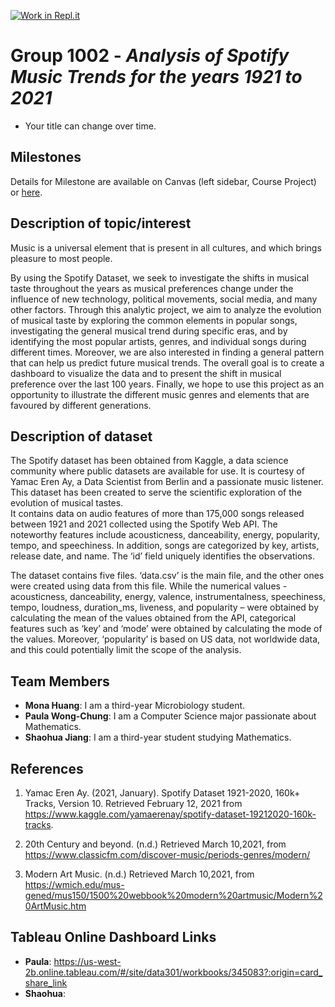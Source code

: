 [![Work in Repl.it](https://classroom.github.com/assets/work-in-replit-14baed9a392b3a25080506f3b7b6d57f295ec2978f6f33ec97e36a161684cbe9.svg)](https://classroom.github.com/online_ide?assignment_repo_id=361084&assignment_repo_type=GroupAssignmentRepo)
# Group 1002 - *Analysis of Spotify Music Trends for the years 1921 to 2021*

- Your title can change over time.

## Milestones

Details for Milestone are available on Canvas (left sidebar, Course Project) or [here](https://firas.moosvi.com/courses/data301/project/milestone01.html).

## Description of topic/interest 

Music is a universal element that is present in all cultures, and which brings pleasure to most people. 

By using the Spotify Dataset, we seek to investigate the shifts in musical taste throughout the years as musical preferences change under the influence of new technology, political movements, social media, and many other factors. Through this analytic project, we aim to analyze the evolution of musical taste by exploring the common elements in popular songs, investigating the general musical trend during specific eras, and by identifying the most popular artists, genres, and individual songs during different times. Moreover, we are also interested in finding a general pattern that can help us predict future musical trends. The overall goal is to create a dashboard to visualize the data and to present the shift in musical preference over the last 100 years. Finally, we hope to use this project as an opportunity to illustrate the different music genres and elements that are favoured by different generations.

## Description of dataset

The Spotify dataset has been obtained from Kaggle, a data science community where public datasets are available for use. It is courtesy of Yamac Eren Ay, a Data Scientist from Berlin and a passionate music listener. This dataset has been created to serve the scientific exploration of the evolution of musical tastes.  
It contains data on audio features of more than 175,000 songs released  between 1921 and 2021 collected using the Spotify Web API. The noteworthy features include acousticness, danceability, energy, popularity, tempo, and speechiness. In addition, songs are categorized by key, artists, release date, and name. The ‘id’ field uniquely identifies the observations.   

The dataset contains five files. ‘data.csv’ is the main file, and the other ones were created using data from this file. While the numerical values - acousticness, danceability, energy, valence, instrumentalness, speechiness, tempo, loudness, duration_ms, liveness, and popularity – were obtained by calculating the mean of the values obtained from the API, categorical features such as ‘key’ and ‘mode’ were obtained by calculating the mode of the values. Moreover, ‘popularity’ is based on US data, not worldwide data, and this could potentially limit the scope of the analysis.
 

## Team Members

- **Mona Huang**: I am a third-year Microbiology student.
- **Paula Wong-Chung**: I am a Computer Science major passionate about Mathematics.
- **Shaohua Jiang**: I am a third-year student studying Mathematics.

## References

1. Yamac Eren Ay. (2021, January). Spotify Dataset 1921-2020, 160k+ Tracks, Version 10.  Retrieved February 12, 2021 from https://www.kaggle.com/yamaerenay/spotify-dataset-19212020-160k-tracks.

2. 20th Century and beyond. (n.d.) Retrieved March 10,2021, from https://www.classicfm.com/discover-music/periods-genres/modern/

3. Modern Art Music. (n.d.)  Retrieved March 10,2021, from https://wmich.edu/mus-gened/mus150/1500%20webbook%20modern%20artmusic/Modern%20ArtMusic.htm

## Tableau Online Dashboard Links

- **Paula**: https://us-west-2b.online.tableau.com/#/site/data301/workbooks/345083?:origin=card_share_link
- **Shaohua**: 

